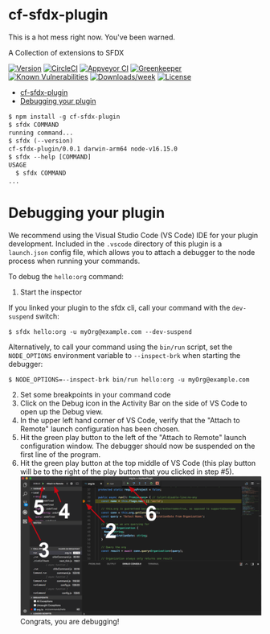 cf-sfdx-plugin
==============

This is a hot mess right now. You've been warned.

A Collection of extensions to SFDX

[![Version](https://img.shields.io/npm/v/cf-sfdx-plugin.svg)](https://npmjs.org/package/cf-sfdx-plugin)
[![CircleCI](https://circleci.com/gh/codefriar/cf-sfdx-plugin/tree/master.svg?style=shield)](https://circleci.com/gh/codefriar/cf-sfdx-plugin/tree/master)
[![Appveyor CI](https://ci.appveyor.com/api/projects/status/github/codefriar/cf-sfdx-plugin?branch=master&svg=true)](https://ci.appveyor.com/project/heroku/cf-sfdx-plugin/branch/master)
[![Greenkeeper](https://badges.greenkeeper.io/codefriar/cf-sfdx-plugin.svg)](https://greenkeeper.io/)
[![Known Vulnerabilities](https://snyk.io/test/github/codefriar/cf-sfdx-plugin/badge.svg)](https://snyk.io/test/github/codefriar/cf-sfdx-plugin)
[![Downloads/week](https://img.shields.io/npm/dw/cf-sfdx-plugin.svg)](https://npmjs.org/package/cf-sfdx-plugin)
[![License](https://img.shields.io/npm/l/cf-sfdx-plugin.svg)](https://github.com/codefriar/cf-sfdx-plugin/blob/master/package.json)

<!-- toc -->
- [cf-sfdx-plugin](#cf-sfdx-plugin)
- [Debugging your plugin](#debugging-your-plugin)
<!-- tocstop -->
<!-- install -->
<!-- usage -->
```sh-session
$ npm install -g cf-sfdx-plugin
$ sfdx COMMAND
running command...
$ sfdx (--version)
cf-sfdx-plugin/0.0.1 darwin-arm64 node-v16.15.0
$ sfdx --help [COMMAND]
USAGE
  $ sfdx COMMAND
...
```
<!-- usagestop -->
<!-- commands -->

<!-- commandsstop -->
<!-- debugging-your-plugin -->
# Debugging your plugin
We recommend using the Visual Studio Code (VS Code) IDE for your plugin development. Included in the `.vscode` directory of this plugin is a `launch.json` config file, which allows you to attach a debugger to the node process when running your commands.

To debug the `hello:org` command: 
1. Start the inspector
  
If you linked your plugin to the sfdx cli, call your command with the `dev-suspend` switch: 
```sh-session
$ sfdx hello:org -u myOrg@example.com --dev-suspend
```
  
Alternatively, to call your command using the `bin/run` script, set the `NODE_OPTIONS` environment variable to `--inspect-brk` when starting the debugger:
```sh-session
$ NODE_OPTIONS=--inspect-brk bin/run hello:org -u myOrg@example.com
```

2. Set some breakpoints in your command code
3. Click on the Debug icon in the Activity Bar on the side of VS Code to open up the Debug view.
4. In the upper left hand corner of VS Code, verify that the "Attach to Remote" launch configuration has been chosen.
5. Hit the green play button to the left of the "Attach to Remote" launch configuration window. The debugger should now be suspended on the first line of the program. 
6. Hit the green play button at the top middle of VS Code (this play button will be to the right of the play button that you clicked in step #5).
<br><img src=".images/vscodeScreenshot.png" width="480" height="278"><br>
Congrats, you are debugging!
